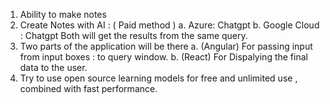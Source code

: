1. Ability to make notes
2. Create Notes with AI : ( Paid method )
   a. Azure: Chatgpt
   b. Google Cloud : Chatgpt
   Both will get the results from the same query.
3. Two parts of the application will be there
   a. (Angular) For passing input from input boxes : to query window.
   b. (React) For Dispalying the final data to the user.
4. Try to use open source learning models for free and unlimited use , combined with fast performance.
